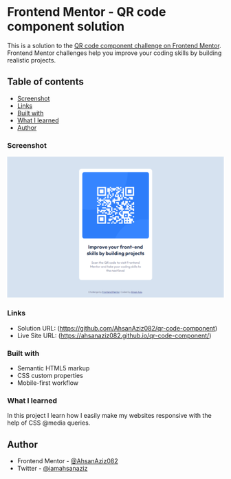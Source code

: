 # Frontend Mentor - QR code component solution

This is a solution to the [QR code component challenge on Frontend Mentor](https://www.frontendmentor.io/challenges/qr-code-component-iux_sIO_H). Frontend Mentor challenges help you improve your coding skills by building realistic projects.

## Table of contents

  - [Screenshot](#screenshot)
  - [Links](#links)
  - [Built with](#built-with)
  - [What I learned](#what-i-learned)
- [Author](#author)

### Screenshot

![](./screenshot.png)

### Links

- Solution URL: (https://github.com/AhsanAziz082/qr-code-component)
- Live Site URL: (https://ahsanaziz082.github.io/qr-code-component/)

### Built with

- Semantic HTML5 markup
- CSS custom properties
- Mobile-first workflow

### What I learned

In this project I learn how I easily make my websites responsive with the help of CSS @media queries.

## Author

- Frontend Mentor - [@AhsanAziz082](https://www.frontendmentor.io/profile/AhsanAziz082)
- Twitter - [@iamahsanaziz](https://www.twitter.com/iamahsanaziz)
